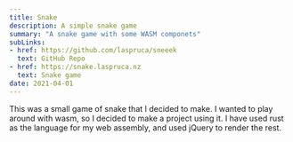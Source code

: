 ```yaml
---
title: Snake
description: A simple snake game
summary: "A snake game with some WASM componets"
subLinks:
- href: https://github.com/laspruca/sneeek
  text: GitHub Repo
- href: https://snake.laspruca.nz
  text: Snake game  
date: 2021-04-01
---
```

This was a small game of snake that I decided to make. I wanted to play around with wasm, so I decided to make a 
project using it. I have used rust as the language for my web assembly, and used jQuery to render the rest. 
